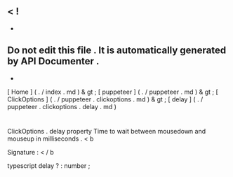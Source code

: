 <
!
-
-
Do
not
edit
this
file
.
It
is
automatically
generated
by
API
Documenter
.
-
-
>
[
Home
]
(
.
/
index
.
md
)
&
gt
;
[
puppeteer
]
(
.
/
puppeteer
.
md
)
&
gt
;
[
ClickOptions
]
(
.
/
puppeteer
.
clickoptions
.
md
)
&
gt
;
[
delay
]
(
.
/
puppeteer
.
clickoptions
.
delay
.
md
)
#
#
ClickOptions
.
delay
property
Time
to
wait
between
mousedown
and
mouseup
in
milliseconds
.
<
b
>
Signature
:
<
/
b
>
typescript
delay
?
:
number
;
